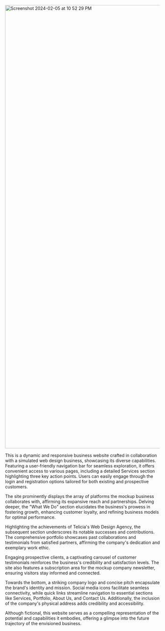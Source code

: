 <img width="1440" alt="Screenshot 2024-02-05 at 10 52 29 PM" src="https://github.com/teli203/website-project/assets/68035449/a86db380-6199-461b-87e9-cc9e62985cbe">


This is a dynamic and responsive business website crafted in collaboration with a simulated web design business, showcasing its diverse capabilities. Featuring a user-friendly navigation bar for seamless exploration, it offers convenient access to various pages, including a detailed Services section highlighting three key action points. Users can easily engage through the login and registration options tailored for both existing and prospective customers.

The site prominently displays the array of platforms the mockup business collaborates with, affirming its expansive reach and partnerships. Delving deeper, the "What We Do" section elucidates the business's prowess in fostering growth, enhancing customer loyalty, and refining business models for optimal performance.

Highlighting the achievements of Telicia's Web Design Agency, the subsequent section underscores its notable successes and contributions. The comprehensive portfolio showcases past collaborations and testimonials from satisfied partners, affirming the company's dedication and exemplary work ethic.

Engaging prospective clients, a captivating carousel of customer testimonials reinforces the business's credibility and satisfaction levels. The site also features a subscription area for the mockup company newsletter, ensuring visitors stay informed and connected.

Towards the bottom, a striking company logo and concise pitch encapsulate the brand's identity and mission. Social media icons facilitate seamless connectivity, while quick links streamline navigation to essential sections like Services, Portfolio, About Us, and Contact Us. Additionally, the inclusion of the company's physical address adds credibility and accessibility.

Although fictional, this website serves as a compelling representation of the potential and capabilities it embodies, offering a glimpse into the future trajectory of the envisioned business.